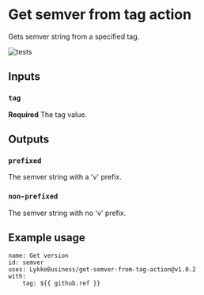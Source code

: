 # Get semver from tag action

Gets semver string from a specified tag.

![tests](https://github.com/LykkeBusiness/get-semver-from-tag-action/workflows/tests/badge.svg)

## Inputs

### `tag`

**Required** The tag value.

## Outputs

### `prefixed`

The semver string with a 'v' prefix.

### `non-prefixed`

The semver string with no 'v' prefix.

## Example usage

```
name: Get version
id: semver
uses: LykkeBusiness/get-semver-from-tag-action@v1.0.2
with:
    tag: ${{ github.ref }}
```